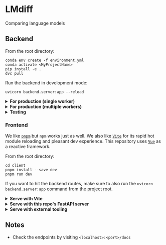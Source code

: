 # LMdiff

Comparing language models

## Backend
From the root directory:

```
conda env create -f environment.yml
conda activate <MyProjectName>
pip install -e .
dvc pull
```

Run the backend in development mode:

```
uvicorn backend.server:app --reload
```

<details>
<summary><b>For production (single worker)</b></summary>

```
uvicorn backend.server:app
```

</details>

<details>
<summary><b>For production (multiple workers)</b></summary>

```
gunicorn -w 4 -k uvicorn.workers.UvicornWorker backend.server:app
```

where `4` is the number of workers desired.
</details>

<details>
<summary><b>Testing</b></summary>

```
make test
```

or

```
python -m pytest tests
```

All tests are stored in `tests`.

</details>

### Frontend

We like [`pnpm`](https://pnpm.io/installation) but `npm` works just as well. We also like [`Vite`](https://vitejs.dev/) for its rapid hot module reloading and pleasant dev experience. This repository uses [`Vue`](https://vuejs.org/) as a reactive framework.

From the root directory:

```
cd client
pnpm install --save-dev
pnpm run dev
```

If you want to hit the backend routes, make sure to also run the `uvicorn backend.server:app` command from the project root.

<details>
<summary><b>Serve with Vite</b></summary>

```
pnpm run serve
```

</details>

<details>
<summary><b>Serve with this repo's FastAPI server</b></summary>

```
pnpm run build:backend
```

All artifacts are stored in the `client/dist` directory with the appropriate basepath.
</details>

<details>
<summary><b>Serve with external tooling</b></summary>

```
pnpm run build
```

All artifacts are stored in the `client/dist` directory.
</details>

## Notes

- Check the endpoints by visiting `<localhost>:<port>/docs`